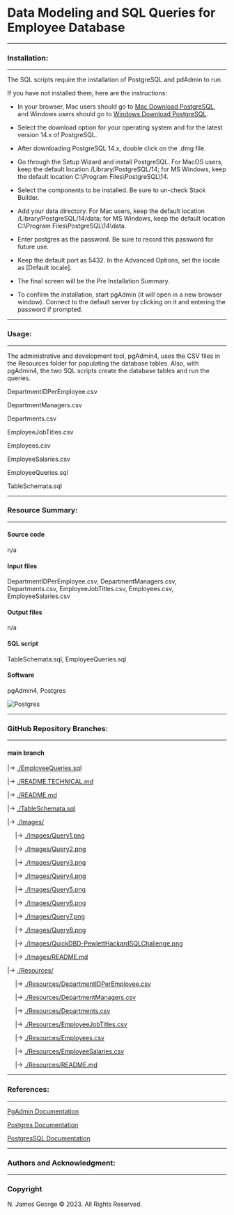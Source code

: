 # **Data Modeling and SQL Queries for Employee Database**

----

### **Installation:**

----

The SQL scripts require the installation of PostgreSQL and pdAdmin to run.

If you have not installed them, here are the instructions:

* In your browser, Mac users should go to [Mac Download PostgreSQL](https://www.enterprisedb.com/downloads/postgres-postgresql-downloads), and Windows users should go to [Windows Download PostgreSQL](https://www.pgadmin.org/download/pgadmin-4-macos/).

* Select the download option for your operating system and for the latest version 14.x of PostgreSQL.

* After downloading PostgreSQL 14.x, double click on the .dmg file.

* Go through the Setup Wizard and install PostgreSQL.  For MacOS users, keep the default location /Library/PostgreSQL/14; for MS Windows, keep the default location C:\Program Files\PostgreSQL\14.

* Select the components to be installed. Be sure to un-check Stack Builder.

* Add your data directory. For Mac users, keep the default location /Library/PostgreSQL/14/data; for MS Windows, keep the default location C:\Program Files\PostgreSQL\14\data.

* Enter postgres as the password. Be sure to record this password for future use.

* Keep the default port as 5432. In the Advanced Options, set the locale as [Default locale].

* The final screen will be the Pre Installation Summary.

* To confirm the installation, start pgAdmin (it will open in a new browser window). Connect to the default server by clicking on it and entering the password if prompted.

----

### **Usage:**

----

The administrative and development tool, pgAdmin4, uses the CSV files in the Resources folder for populating the database tables.  Also, with pgAdmin4, the two SQL scripts create the database tables and run the queries.

DepartmentIDPerEmployee.csv

DepartmentManagers.csv

Departments.csv

EmployeeJobTitles.csv

Employees.csv

EmployeeSalaries.csv

EmployeeQueries.sql

TableSchemata.sql

----

### **Resource Summary:**

----

#### Source code

n/a

#### Input files

DepartmentIDPerEmployee.csv, DepartmentManagers.csv, Departments.csv, EmployeeJobTitles.csv, Employees.csv, EmployeeSalaries.csv

#### Output files

n/a

#### SQL script

TableSchemata.sql, EmployeeQueries.sql

#### Software

pgAdmin4, Postgres

![Postgres](https://img.shields.io/badge/postgres-%23316192.svg?style=for-the-badge&logo=postgresql&logoColor=white)

----

### **GitHub Repository Branches:**

----

#### main branch 

|&rarr; [./EmployeeQueries.sql](./EmployeeQueries.sql)

|&rarr; [./README.TECHNICAL.md](./README.TECHNICAL.md)

|&rarr; [./README.md](./README.md)

|&rarr; [./TableSchemata.sql](./TableSchemata.sql)

|&rarr; [./Images/](./Images/)

  &emsp; |&rarr; [./Images/Query1.png](./Images/Query1.png)
  
  &emsp; |&rarr; [./Images/Query2.png](./Images/Query2.png)
  
  &emsp; |&rarr; [./Images/Query3.png](./Images/Query3.png)
  
  &emsp; |&rarr; [./Images/Query4.png](./Images/Query4.png)
  
  &emsp; |&rarr; [./Images/Query5.png](./Images/Query5.png)
  
  &emsp; |&rarr; [./Images/Query6.png](./Images/Query6.png)
  
  &emsp; |&rarr; [./Images/Query7.png](./Images/Query7.png)
  
  &emsp; |&rarr; [./Images/Query8.png](./Images/Query8.png)

  &emsp; |&rarr; [./Images/QuickDBD-PewlettHackardSQLChallenge.png](./Images/QuickDBD-PewlettHackardSQLChallenge.png)
  
  &emsp; |&rarr; [./Images/README.md](./Images/README.md)

|&rarr; [./Resources/](./Resources/)

  &emsp; |&rarr; [./Resources/DepartmentIDPerEmployee.csv](./Resources/DepartmentIDPerEmployee.csv)

  &emsp; |&rarr; [./Resources/DepartmentManagers.csv](./Resources/DepartmentManagers.csv)

  &emsp; |&rarr; [./Resources/Departments.csv](./Resources/Departments.csv)

  &emsp; |&rarr; [./Resources/EmployeeJobTitles.csv](./Resources/EmployeeJobTitles.csv)

  &emsp; |&rarr; [./Resources/Employees.csv](./Resources/Employees.csv)

  &emsp; |&rarr; [./Resources/EmployeeSalaries.csv](./Resources/EmployeeSalaries.csv)

  &emsp; |&rarr; [./Resources/README.md](./Resources/README.md)

----

### **References:**

----

[PgAdmin Documentation](https://www.postgresql.org/docs/)

[Postgres Documentation](https://www.pgadmin.org/docs/)

[PostgresSQL Documentation](https://www.postgresql.org/docs/)

----

### **Authors and Acknowledgment:**

----

### Copyright

N. James George © 2023. All Rights Reserved.
